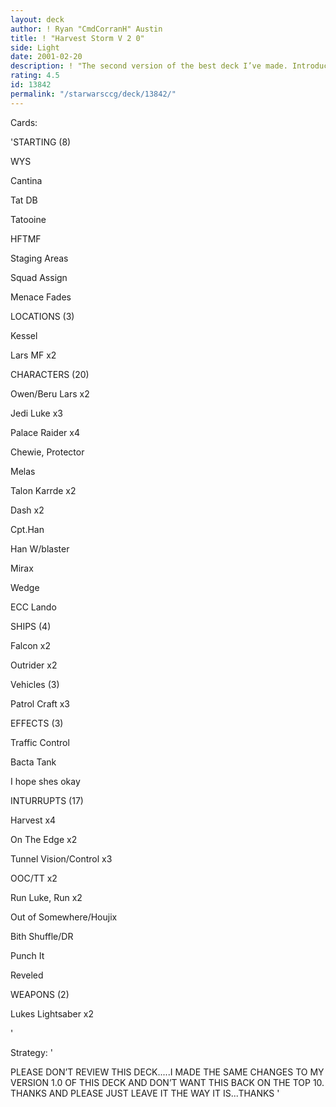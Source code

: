 ```yaml
---
layout: deck
author: ! Ryan "CmdCorranH" Austin
title: ! "Harvest Storm V 2 0"
side: Light
date: 2001-02-20
description: ! "The second version of the best deck I’ve made. Introduces a MASSIVE new Harvest/On The Edge machine that makes this deck a huge retrieval engine."
rating: 4.5
id: 13842
permalink: "/starwarsccg/deck/13842/"
---
```

Cards: 

'STARTING (8) 

WYS 

Cantina 

Tat DB 

Tatooine 

HFTMF 

Staging Areas 

Squad Assign 

Menace Fades 


LOCATIONS (3) 

Kessel 

Lars MF x2 


CHARACTERS (20) 

Owen/Beru Lars x2 

Jedi Luke x3 

Palace Raider x4 

Chewie, Protector 

Melas 

Talon Karrde x2 

Dash x2 

Cpt.Han 

Han W/blaster 

Mirax 

Wedge 

ECC Lando 


SHIPS (4) 

Falcon x2 

Outrider x2 


Vehicles (3) 

Patrol Craft x3 


EFFECTS (3) 

Traffic Control 

Bacta Tank 

I hope shes okay 


INTURRUPTS (17) 

Harvest x4

On The Edge x2

Tunnel Vision/Control x3 

OOC/TT x2 

Run Luke, Run x2 

Out of Somewhere/Houjix 

Bith Shuffle/DR 

Punch It 

Reveled


WEAPONS (2) 

Lukes Lightsaber x2 

'

Strategy: '

PLEASE DON’T REVIEW THIS DECK.....I MADE THE SAME CHANGES TO MY VERSION 1.0 OF THIS DECK AND DON’T WANT THIS BACK ON THE TOP 10. THANKS AND PLEASE JUST LEAVE IT THE WAY IT IS...THANKS '
